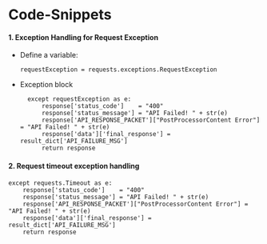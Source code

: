 # Code-Snippets

#### 1. Exception Handling for Request Exception
- Define a variable:

  ```
  requestException = requests.exceptions.RequestException
  ```
- Exception block

  ```
    except requestException as e:
        response['status_code']    = "400"
        response['status_message'] = "API Failed! " + str(e)
        response['API_RESPONSE_PACKET']["PostProcessorContent Error"] = "API Failed! " + str(e)
        response['data']['final_response'] = result_dict['API_FAILURE_MSG']
        return response
    ```

#### 2. Request timeout exception handling

```
except requests.Timeout as e:
    response['status_code']    = "400"
    response['status_message'] = "API Failed! " + str(e)
    response['API_RESPONSE_PACKET']["PostProcessorContent Error"] = "API Failed! " + str(e)
    response['data']['final_response'] = result_dict['API_FAILURE_MSG']
    return response
```
